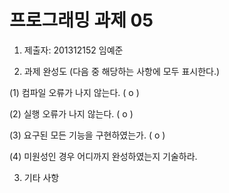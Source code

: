 # 프로그래밍 과제 05

1. 제출자:   201312152 임예준

2. 과제 완성도 (다음 중 해당하는 사항에 모두 표시한다.)

(1) 컴파일 오류가 나지 않는다. ( o   )

(2) 실행 오류가 나지 않는다. ( o   )

(3) 요구된 모든 기능을 구현하였는가. ( o    )

(4) 미원성인 경우 어디까지 완성하였는지 기술하라.

3. 기타 사항 
